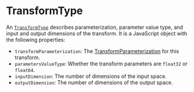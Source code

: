 # TransformType

An [`TransformType`] describes parameterization, parameter value type, and input and output dimensions of the transform. It is a JavaScript object with the following properties:

- `transformParameterization`: The [TransformParameterization](./TransformParameterizations) for this transform.
- `parametersValueType`: Whether the transform parameters are `float32` or `float64`.
- `inputDimension`: The number of dimensions of the input space.
- `outputDimension`: The number of dimensions of the output space.

[`TransformType`]: ../../model/TransformType.md